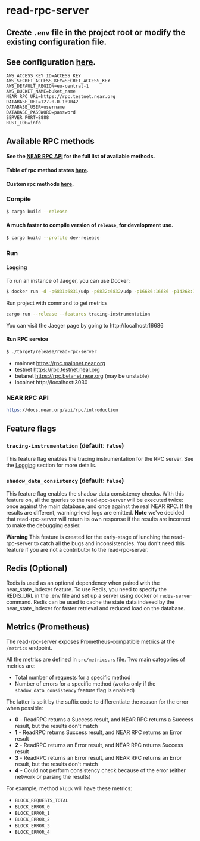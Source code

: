 # read-rpc-server

## Create `.env` file in the project root or modify the existing configuration file. 
## See configuration [here](../configuration/README.md).
```
AWS_ACCESS_KEY_ID=ACCESS_KEY
AWS_SECRET_ACCESS_KEY=SECRET_ACCESS_KEY
AWS_DEFAULT_REGION=eu-central-1
AWS_BUCKET_NAME=buket_name
NEAR_RPC_URL=https://rpc.testnet.near.org
DATABASE_URL=127.0.0.1:9042
DATABASE_USER=username
DATABASE_PASSWORD=password
SERVER_PORT=8888
RUST_LOG=info
```

## Available RPC methods
#### See the [NEAR RPC API](https://docs.near.org/api/rpc/introduction) for the full list of available methods.
#### Table of rpc method states [here](../docs/RPC_METHODS.md).
#### Custom rpc methods [here](../docs/CUSTOM_RPC_METHODS.md).

### Compile

```bash
$ cargo build --release
```
#### A much faster to compile version of `release`, for development use.
```bash
$ cargo build --profile dev-release
```

### Run

#### Logging
To run an instance of Jaeger, you can use Docker:
```bash
$ docker run -d -p6831:6831/udp -p6832:6832/udp -p16686:16686 -p14268:14268 jaegertracing/all-in-one:latest
```
Run project with command to get metrics
```bash
cargo run --release --features tracing-instrumentation
```
You can visit the Jaeger page by going to http://localhost:16686

#### Run RPC service
```bash
$ ./target/release/read-rpc-server
```

* mainnet https://rpc.mainnet.near.org
* testnet https://rpc.testnet.near.org
* betanet https://rpc.betanet.near.org (may be unstable)
* localnet http://localhost:3030

### NEAR RPC API
```asm
https://docs.near.org/api/rpc/introduction
```

## Feature flags

### `tracing-instrumentation` (default: `false`)

This feature flag enables the tracing instrumentation for the RPC server. See the [Logging](#logging) section for more details.

### `shadow_data_consistency` (default: `false`)

This feature flag enables the shadow data consistency checks. With this feature on, all the queries to the read-rpc-server will be executed twice: once against the main database, and once against the real NEAR RPC. If the results are different, warning-level logs are emitted. **Note** we've decided that read-rpc-server will return its own response if the results are incorrect to make the debugging easier.

**Warning** This feature is created for the early-stage of lunching the read-rpc-server to catch all the bugs and inconsistencies. You don't need this feature if you are not a contributor to the read-rpc-server.

## Redis (Optional)

Redis is used as an optional dependency when paired with the near_state_indexer feature. To use Redis, you need to specify the REDIS_URL in the .env file and set up a server using docker or `redis-server` command. Redis can be used to cache the state data indexed by the near_state_indexer for faster retrieval and reduced load on the database.

## Metrics (Prometheus)

The read-rpc-server exposes Prometheus-compatible metrics at the `/metrics` endpoint.

All the metrics are defined in `src/metrics.rs` file. Two main categories of metrics are:

- Total number of requests for a specific method
- Number of errors for a specific method (works only if the `shadow_data_consistency` feature flag is enabled)

The latter is split by the suffix code to differentiate the reason for the error when possible:

- **0** - ReadRPC returns a Success result, and NEAR RPC returns a Success result, but the results don't match
- **1** - ReadRPC returns Success result, and NEAR RPC returns an Error result
- **2** - ReadRPC returns an Error result, and NEAR RPC returns Success result
- **3** - ReadRPC returns an Error result, and NEAR RPC returns an Error result, but the results don't match
- **4** - Could not perform consistency check because of the error (either network or parsing the results)

For example, method `block` will have these metrics:

- `BLOCK_REQUESTS_TOTAL`
- `BLOCK_ERROR_0`
- `BLOCK_ERROR_1`
- `BLOCK_ERROR_2`
- `BLOCK_ERROR_3`
- `BLOCK_ERROR_4`
